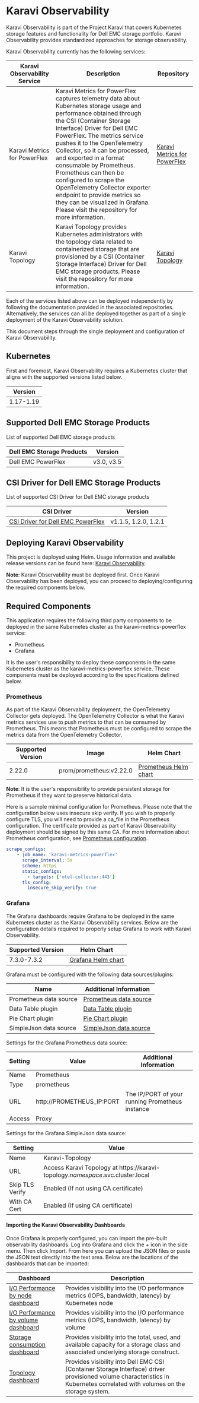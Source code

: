 <!--
Copyright (c) 2020 Dell Inc., or its subsidiaries. All Rights Reserved.

Licensed under the Apache License, Version 2.0 (the "License");
you may not use this file except in compliance with the License.
You may obtain a copy of the License at

    http://www.apache.org/licenses/LICENSE-2.0
-->

# Karavi Observability

Karavi Observability is part of the Project Karavi that covers Kubernetes storage features and functionality for Dell EMC storage portfolio. Karavi Observability provides standardized approaches for storage observability.

Karavi Observability currently has the following services:

| Karavi Observability Service | Description | Repository |
| --------- | --------- | --------- |
| Karavi Metrics for PowerFlex | Karavi Metrics for PowerFlex captures telemetry data about Kubernetes storage usage and performance obtained through the CSI (Container Storage Interface) Driver for Dell EMC PowerFlex. The metrics service pushes it to the OpenTelemetry Collector, so it can be processed, and exported in a format consumable by Prometheus. Prometheus can then be configured to scrape the OpenTelemetry Collector exporter endpoint to provide metrics so they can be visualized in Grafana. Please visit the repository for more information. | [Karavi Metrics for PowerFlex](https://github.com/dell/karavi-metrics-powerflex) |
| Karavi Topology | Karavi Topology provides Kubernetes administrators with the topology data related to containerized storage that are provisioned by a CSI (Container Storage Interface) Driver for Dell EMC storage products. Please visit the repository for more information. | [Karavi Topology](https://github.com/dell/karavi-topology) |

Each of the services listed above can be deployed independently by following the documentation provided in the associated repositories.  Alternatively, the services can all be deployed together as part of a single deployment of the Karavi Observability solution.

This document steps through the single deployment and configuration of Karavi Observability.

## Kubernetes

First and foremost, Karavi Observability requires a Kubernetes cluster that aligns with the supported versions listed below.

| Version   |
| --------- |
| 1.17-1.19 |

## Supported Dell EMC Storage Products

List of supported Dell EMC storage products

| Dell EMC Storage Products | Version |
| ---------- | -------- |
| Dell EMC PowerFlex | v3.0, v3.5 |


## CSI Driver for Dell EMC Storage Products

List of supported CSI Driver for Dell EMC storage products

| CSI Driver | Version |
| ---------- | ------- |
| [CSI Driver for Dell EMC PowerFlex](https://github.com/dell/csi-vxflexos) | v1.1.5, 1.2.0, 1.2.1 |

## Deploying Karavi Observability

This project is deployed using Helm. Usage information and available release versions can be found here: [Karavi Observability](https://github.com/dell/helm-charts/tree/main/charts/karavi-observability).

**Note**: Karavi Observability must be deployed first.  Once Karavi Observability has been deployed, you can proceed to deploying/configuring the required components below.

## Required Components

This application requires the following third party components to be deployed in the same Kubernetes cluster as the karavi-metrics-powerflex service:

* Prometheus
* Grafana

It is the user's responsibility to deploy these components in the same Kubernetes cluster as the karavi-metrics-powerflex service.  These components must be deployed according to the specifications defined below.

### Prometheus

As part of the Karavi Observability deployment, the OpenTelemetry Collector gets deployed.  The OpenTelemetry Collector is what the Karavi metrics services use to push metrics to that can be consumed by Prometheus.  This means that Prometheus must be configured to scrape the metrics data from the OpenTelemetry Collector.

| Supported Version | Image                   | Helm Chart                                                   |
| ----------------- | ----------------------- | ------------------------------------------------------------ |
| 2.22.0           | prom/prometheus:v2.22.0 | [Prometheus Helm chart](https://github.com/prometheus-community/helm-charts/tree/main/charts/prometheus) |

**Note**: It is the user's responsibility to provide persistent storage for Prometheus if they want to preserve historical data.

Here is a sample minimal configuration for Prometheus. Please note that the configuration below uses insecure skip verify. If you wish to properly configure TLS, you will need to provide a ca_file in the Prometheus configuration. The certificate provided as part of Karavi Observability deployment should be signed by this same CA. For more information about Prometheus configuration, see [Prometheus configuration](https://prometheus.io/docs/prometheus/latest/configuration/configuration/#configuration).

```yaml
scrape_configs:
    - job_name: 'karavi-metrics-powerflex'
      scrape_interval: 5s
      scheme: https
      static_configs:
        - targets: ['otel-collector:443']
      tls_config:
        insecure_skip_verify: true
```

### Grafana

The Grafana dashboards require Grafana to be deployed in the same Kubernetes cluster as the Karavi Observability services.  Below are the configuration details required to properly setup Grafana to work with Karavi Observability.

| Supported Version | Helm Chart                                                |
| ----------------- | --------------------------------------------------------- |
| 7.3.0-7.3.2       | [Grafana Helm chart](https://github.com/grafana/helm-charts/tree/main/charts/grafana) |

Grafana must be configured with the following data sources/plugins:

| Name                   | Additional Information                                                     |
| ---------------------- | -------------------------------------------------------------------------- |
| Prometheus data source | [Prometheus data source](https://grafana.com/docs/grafana/latest/features/datasources/prometheus/)   |
| Data Table plugin      | [Data Table plugin](https://grafana.com/grafana/plugins/briangann-datatable-panel/installation) |
| Pie Chart plugin       | [Pie Chart plugin](https://grafana.com/grafana/plugins/grafana-piechart-panel)                 |
| SimpleJson data source | [SimpleJson data source](https://grafana.com/grafana/plugins/grafana-simple-json-datasource)                 |

Settings for the Grafana Prometheus data source:

| Setting | Value                     | Additional Information                          |
| ------- | ------------------------- | ----------------------------------------------- |
| Name    | Prometheus                |                                                 |
| Type    | prometheus                |                                                 |
| URL     | http://PROMETHEUS_IP:PORT | The IP/PORT of your running Prometheus instance |
| Access  | Proxy                     |                                                 |

Settings for the Grafana SimpleJson data source:

| Setting             | Value                             |
| ------------------- | --------------------------------- |
| Name                | Karavi-Topology |
| URL                 | Access Karavi Topology at https://karavi-topology.*namespace*.svc.cluster.local |
| Skip TLS Verify     | Enabled (If not using CA certificate) |
| With CA Cert        | Enabled (If using CA certificate) |

#### Importing the Karavi Observability Dashboards

Once Grafana is properly configured, you can import the pre-built observability dashboards. Log into Grafana and click the + icon in the side menu. Then click Import. From here you can upload the JSON files or paste the JSON text directly into the text area.  Below are the locations of the dashboards that can be imported:

| Dashboard           | Description |
| ------------------- | --------------------------------- |
| [I/O Performance by node dashboard](https://github.com/dell/karavi-metrics-powerflex/blob/main/grafana/dashboards/powerflex/sdc_io_metrics.json) | Provides visibility into the I/O performance metrics (IOPS, bandwidth, latency) by Kubernetes node |
| [I/O Performance by volume dashboard](https://github.com/dell/karavi-metrics-powerflex/blob/main/grafana/dashboards/powerflex/volume_io_metrics.json) | Provides visibility into the I/O performance metrics (IOPS, bandwidth, latency) by volume |
| [Storage consumption dashboard](https://github.com/dell/karavi-metrics-powerflex/blob/main/grafana/dashboards/powerflex/storage_consumption.json) | Provides visibility into the total, used, and available capacity for a storage class and associated underlying storage construct. |
| [Topology dashboard](https://github.com/dell/karavi-topology/blob/main/grafana/dashboards/topology.json) | Provides visibility into Dell EMC CSI (Container Storage Interface) driver provisioned volume characteristics in Kubernetes correlated with volumes on the storage system. |
